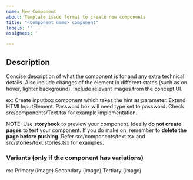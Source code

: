 ```yaml
---
name: New Component
about: Template issue format to create new components
title: "<Component name> component"
labels: ''
assignees: ''

---
```


## Description
Concise description of what the component is for and any extra technical details. Also include changes of the element in different states (such as on hover, lighter background).
Include relevant images from the concept UI.

ex: Create inputbox component which takes the hint as parameter. Extend HTMLInputElement. Password box will need type set to password. Check src/components/Text.tsx for example implementation.

NOTE: Use **storybook** to preview your component. Ideally **do not create pages** to test your component. If you do make on, remember to **delete the page before pushing**. Refer src/components/text.tsx and src/stories/text.stories.tsx for examples.

### Variants (only if the component has variations)
ex:
Primary
(image)
Secondary
(image)
Tertiary
(image)
